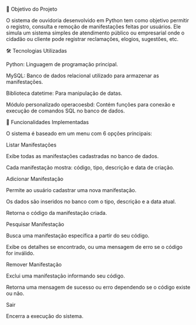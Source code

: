 🧾 Objetivo do Projeto

O sistema de ouvidoria desenvolvido em Python tem como objetivo permitir o registro, consulta e remoção de manifestações feitas por usuários. Ele simula um sistema simples de atendimento público ou empresarial onde o cidadão ou cliente pode registrar reclamações, elogios, sugestões, etc.

🛠️ Tecnologias Utilizadas

Python: Linguagem de programação principal.

MySQL: Banco de dados relacional utilizado para armazenar as manifestações.

Biblioteca datetime: Para manipulação de datas.

Módulo personalizado operacoesbd: Contém funções para conexão e execução de comandos SQL no banco de dados.

📁 Funcionalidades Implementadas

O sistema é baseado em um menu com 6 opções principais:

Listar Manifestações

Exibe todas as manifestações cadastradas no banco de dados.

Cada manifestação mostra: código, tipo, descrição e data de criação.

Adicionar Manifestação

Permite ao usuário cadastrar uma nova manifestação.

Os dados são inseridos no banco com o tipo, descrição e a data atual.

Retorna o código da manifestação criada.

Pesquisar Manifestação

Busca uma manifestação específica a partir do seu código.

Exibe os detalhes se encontrado, ou uma mensagem de erro se o código for inválido.

Remover Manifestação

Exclui uma manifestação informando seu código.

Retorna uma mensagem de sucesso ou erro dependendo se o código existe ou não.

Sair

Encerra a execução do sistema.

